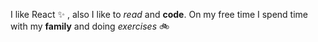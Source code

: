 I like React :sparkles: , also I like to _read_ and **code**.
On my free time I spend time with my __family__ and doing _exercises_ 🚲
